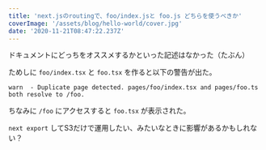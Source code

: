```yaml
---
title: 'next.jsのroutingで、foo/index.jsと foo.js どちらを使うべきか'
coverImage: '/assets/blog/hello-world/cover.jpg'
date: '2020-11-21T08:47:22.237Z'
---
```



ドキュメントにどっちをオススメするかといった記述はなかった（たぶん）

ためしに `foo/index.tsx` と `foo.tsx` を作ると以下の警告が出た。

```
warn  - Duplicate page detected. pages/foo/index.tsx and pages/foo.ts both resolve to /foo.
```

ちなみに `/foo` にアクセスすると `foo.tsx` が表示された。

`next export` してS3だけで運用したい、みたいなときに影響があるかもしれない？
